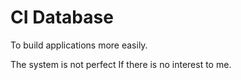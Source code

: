 # CI Database

To build applications more easily.

The system is not perfect If there is no interest to me.
